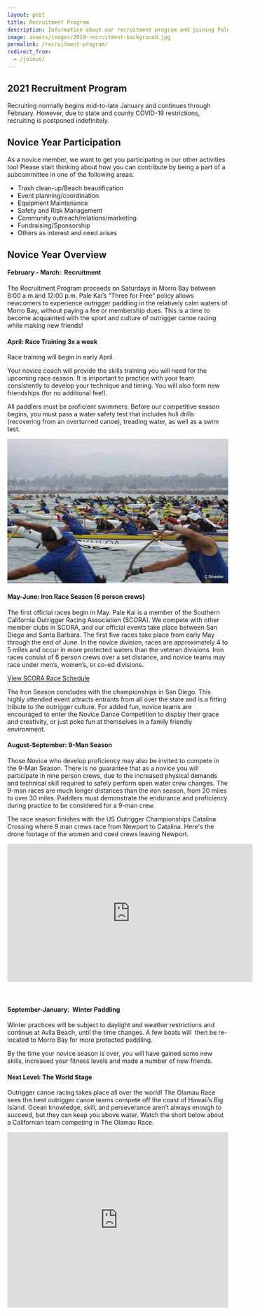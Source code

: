 ```yaml
---
layout: post
title: Recruitment Program
description: Information about our recruitment program and joining Pale Kai Outrigger
image: assets/images/2019-recruitment-background.jpg
permalink: /recruitment-program/
redirect_from:
  - /joinus/
---
```

<h2>2021 Recruitment Program</h2>
<!--
<div class="box">
	<p>The 2020 Recruitment Program has concluded! <strong>The 1st day of Pre Season Novice Pracice is March 8th in Morro Bay</strong>.</p>
	<p>If you didn't make it out to the Recruitment Program this year but still plan on join PKO for 2020 - then register now and make sure to be at our Pre Season Novice Practice!</p>
	<a href="/members/registration/" target="_blank" class="button">Member Registration</a>
</div>
-->

<p>Recruiting normally begins mid-to-late January and continues through February. However, due to state and county
COVID-19 restrictions, recruiting is postponed indefinitely.</p>

<!--
<p>Sign up below for your FREE paddling session. All equipment and instruction is provided. Q&A to follow!</p>

<div class="table-wrapper">
			<table class="alt">
				<tbody>
					<tr>
						<td>Jan 23rd (2021)</td>
						<td><a href="https://www.signupgenius.com/go/409044BAFA82CA2F85-2020">8am to 10am</a></td>
						<td><a href="https://www.signupgenius.com/go/409044BAFA82CA2F85-2020">10am to 12pm</a></td>
						<td>Coleman Beach, Morro Bay</td>
					</tr>
					<tr>
						<td>Feb 7th (2021)</td>
						<td><a href="https://www.signupgenius.com/go/409044BAFA82CA2F85-2020">8am to 10am</a></td>
						<td><a href="https://www.signupgenius.com/go/409044BAFA82CA2F85-2020">10am to 12pm</a></td>
						<td>Coleman Beach, Morro Bay</td>
					</tr>
					<tr>
						<td>Feb 27th (2021)</td>
						<td><a href="https://www.signupgenius.com/go/409044BAFA82CA2F85-2020">8am to 10am</a></td>
						<td><a href="https://www.signupgenius.com/go/409044BAFA82CA2F85-2020">10am to 12pm</a></td>
						<td>Coleman Beach, Morro Bay</td>
					</tr>
				</tbody>
			</table>
</div>
-->

<!--<p>We also have a Facebook event <a href="https://www.facebook.com/events/1041638106015534/">here</a>.</p>-->

<h2>Novice Year Participation</h2>
<p>
As a novice member, we want to get you participating in our other activities too! Please start thinking about how you can contribute by being a part of a subcommittee in one of the following areas:</p>
<ul>
<li>Trash clean-up/Beach beautification</li>
<li>Event planning/coordination</li>
<li>Equipment Maintenance</li>
<li>Safety and Risk Management</li>
<li>Community outreach/relations/marketing</li>
<li>Fundraising/Sponsorship</li>
<li>Others as interest and need arises</li>
</ul>

<!--<hr class="major" />-->

<h2>Novice Year Overview</h2>
<h4>February - March:  Recruitment </h4>

<p>The Recruitment Program proceeds on Saturdays in Morro Bay between 8:00 a.m.and 12:00 p.m. Pale Kai’s “Three for Free” policy allows newcomers to experience outrigger paddling in the relatively calm waters of Morro Bay, without paying a fee or membership dues. This is a time to become acquainted with the sport and culture of outrigger canoe racing while making new friends!</p>

<h4>April: Race Training 3x a week</h4>
<p>Race training will begin in early April.</p>
<p>
Your novice coach will provide the skills training you will need for the upcoming race season. It is important to practice with your team consistently to develop your technique and timing. You will also form new friendships (for no additional fee!).</p>


<p>All paddlers must be proficient swimmers. Before our competitive season begins, you must pass a water safety test that includes huli drills (recovering from an overturned canoe), treading water, as well as a swim test.</p>

<img src="/assets/images/outrigger-race-1.jpg" class="image right">

<h4>May-June: Iron Race Season (6 person crews)</h4>
<p>
The first official races begin in May.  Pale Kai is a member of the Southern California Outrigger Racing Association (SCORA).  We compete with other member clubs in SCORA, and our official events take place between San Diego and Santa Barbara. The first five races take place from early May through the end of June.  In the novice division, races are approximately 4 to 5 miles and occur in more protected waters than the veteran divisions.   Iron races consist of 6 person crews over a set distance, and novice teams may race under men’s, women’s, or co-ed divisions.
</p>
<a href="https://www.scora.org/races/" target="_blank" class="button">View SCORA Race Schedule</a>
<p>The Iron Season concludes with the championships in San Diego. This highly attended event attracts entrants from all over the state and is a fitting tribute to the outrigger culture. For added fun, novice teams are encouraged to enter the Novice Dance Competition to display their grace and creativity, or just poke fun at themselves in a family friendly environment.
</p>
<h4>August-September: 9-Man Season</h4>
<p>
Those Novice who develop proficiency may also be invited to compete in the 9-Man Season.  There is no guarantee that as a novice you will participate in nine person crews, due to the increased physical demands and technical skill required to safely perform open water crew changes.  The 9-man races are much longer distances than the iron season, from 20 miles to over 30 miles. Paddlers must demonstrate the endurance and proficiency during practice to be considered for a 9-man crew.
</p>
<p>The race season finishes with the US Outrigger Championships Catalina Crossing where 9 man crews race from Newport to Catalina. Here's the drone footage of the women and coed crews leaving Newport.</p>
<iframe width="560" height="315" src="https://www.youtube.com/embed/a3YqqHw4mbY" frameborder="0" allow="accelerometer; autoplay; encrypted-media; gyroscope; picture-in-picture" allowfullscreen></iframe>
<p>&nbsp;</p>
<h4>September-January:  Winter Paddling</h4>
<p>Winter practices will be subject to daylight and weather restrictions and continue at Avila Beach, until the time changes. A few boats will  then be re-located to Morro Bay for more protected paddling.  
</p>
<p>By the time your novice season is over, you will have gained some new skills, increased your fitness levels and made a number of new friends.
</p>

<h4>Next Level: The World Stage</h4>

<p>Outrigger canoe racing takes place all over the world! The Olamau Race sees the best outrigger canoe teams compete off the coast of Hawaii’s Big Island. Ocean knowledge, skill, and perseverance aren’t always enough to succeed, but they can keep you above water. Watch the short below about a Californian team competing in The Olamau Race.</p>
<iframe width="100%" height="400" src="https://www.youtube.com/embed/u-lGBRTvQzU" frameborder="0" allowfullscreen></iframe>



